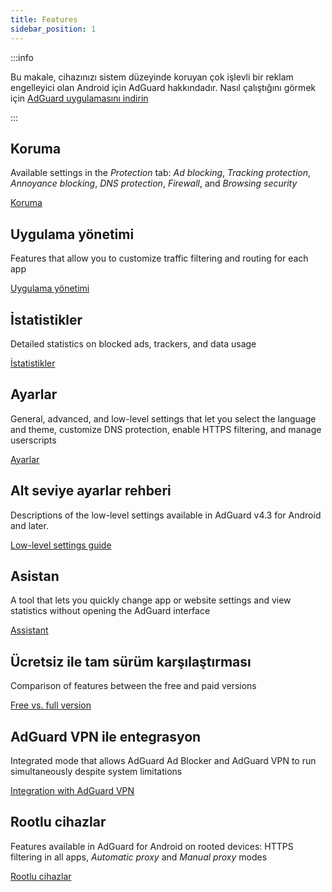 ```yaml
---
title: Features
sidebar_position: 1
---
```


:::info

Bu makale, cihazınızı sistem düzeyinde koruyan çok işlevli bir reklam engelleyici olan Android için AdGuard hakkındadır. Nasıl çalıştığını görmek için [AdGuard uygulamasını indirin](https://agrd.io/download-kb-adblock)

:::

## Koruma

Available settings in the _Protection_ tab: _Ad blocking_, _Tracking protection_, _Annoyance blocking_, _DNS protection_, _Firewall_, and _Browsing security_

[Koruma](/adguard-for-android/features/protection/protection.md)

## Uygulama yönetimi

Features that allow you to customize traffic filtering and routing for each app

[Uygulama yönetimi](/adguard-for-android/features/app-management.md)

## İstatistikler

Detailed statistics on blocked ads, trackers, and data usage

[İstatistikler](/adguard-for-android/features/statistics.md)

## Ayarlar

General, advanced, and low-level settings that let you select the language and theme, customize DNS protection, enable HTTPS filtering, and manage userscripts

[Ayarlar](/adguard-for-android/features/settings.md)

## Alt seviye ayarlar rehberi

Descriptions of the low-level settings available in AdGuard v4.3 for Android and later.

[Low-level settings guide](/adguard-for-android/features/low-level-settings.md)

## Asistan

A tool that lets you quickly change app or website settings and view statistics without opening the AdGuard interface

[Assistant](/adguard-for-android/features/assistant.md)

## Ücretsiz ile tam sürüm karşılaştırması

Comparison of features between the free and paid versions

[Free vs. full version](/adguard-for-android/features/free-vs-full.mdx)

## AdGuard VPN ile entegrasyon

Integrated mode that allows AdGuard Ad Blocker and AdGuard VPN to run simultaneously despite system limitations

[Integration with AdGuard VPN](/adguard-for-android/features/integration-with-vpn.md)

## Rootlu cihazlar

Features available in AdGuard for Android on rooted devices: HTTPS filtering in all apps, _Automatic proxy_ and _Manual proxy_ modes

[Rootlu cihazlar](/adguard-for-android/features/rooted.md)
